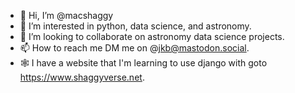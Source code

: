 - 👋 Hi, I’m @macshaggy
- 👀 I’m interested in python, data science, and astronomy.
- 💞️ I’m looking to collaborate on astronomy data science projects.
- 📫 How to reach me DM me on @jkb@mastodon.social.
- 🕸️ I have a website that I'm learning to use django with goto https://www.shaggyverse.net.

<!---
macshaggy/macshaggy is a ✨ special ✨ repository because its `README.md` (this file) appears on your GitHub profile.
You can click the Preview link to take a look at your changes.
--->
